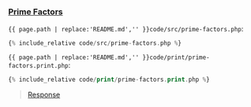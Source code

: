 ### [Prime Factors](code.zip)

`{{ page.path | replace:'README.md','' }}code/src/prime-factors.php`:

```php
{% include_relative code/src/prime-factors.php %}
```

`{{ page.path | replace:'README.md','' }}code/print/prime-factors.print.php`:

```php
{% include_relative code/print/prime-factors.print.php %}
```

> [Response](response/src/prime-factors.php)
